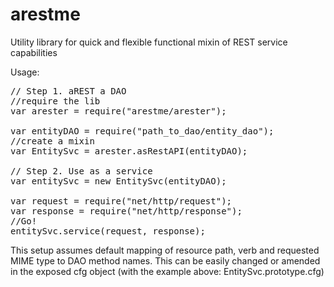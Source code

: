 # arestme
Utility library for quick and flexible functional mixin of REST service capabilities

Usage:
<pre>
// Step 1. aREST a DAO
//require the lib
var arester = require("arestme/arester");

var entityDAO = require("path_to_dao/entity_dao");
//create a mixin
var EntitySvc = arester.asRestAPI(entityDAO);

// Step 2. Use as a service
var entitySvc = new EntitySvc(entityDAO);

var request = require("net/http/request");
var response = require("net/http/response");
//Go!
entitySvc.service(request, response);
</pre>
This setup assumes default mapping of resource path, verb and requested MIME type to DAO method names.
This can be easily changed or amended in the exposed cfg object (with the example above: EntitySvc.prototype.cfg)
